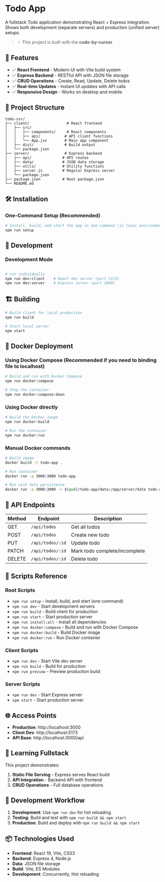# Todo App

A fullstack Todo application demonstrating React + Express integration.
Shows both development (separate servers) and production (unified server) setups.

> ✨ This project is built with the **code-by-cursor**

## 🚀 Features

- ✅ **React Frontend** - Modern UI with Vite build system
- ✅ **Express Backend** - RESTful API with JSON file storage
- ✅ **CRUD Operations** - Create, Read, Update, Delete todos
- ✅ **Real-time Updates** - Instant UI updates with API calls
- ✅ **Responsive Design** - Works on desktop and mobile

## 📁 Project Structure

```
todo-ssr/
├── client/                 # React frontend
│   ├── src/
│   │   ├── components/     # React components
│   │   ├── api/           # API client functions
│   │   └── App.jsx        # Main app component
│   ├── dist/              # Build output
│   └── package.json
├── server/                # Express backend
│   ├── api/              # API routes
│   ├── data/             # JSON data storage
│   ├── utils/            # Utility functions
│   ├── server.js         # Regular Express server
│   └── package.json
├── package.json          # Root package.json
└── README.md
```

## 🛠️ Installation

### **One-Command Setup (Recommended)**

```bash
# Install, build, and start the app in one command (in local environment)
npm run setup
```

## 🚀 Development

### **Development Mode**

```bash

# run individually
npm run dev:client    # React dev server (port 5173)
npm run dev:server    # Express server (port 3000)
```

## 🏗️ Building

```bash
# Build client for local production
npm run build

# Start local server
npm start
```

## 🐳 Docker Deployment

### **Using Docker Compose (Recommended if you need to binding file to localhost)**

```bash
# Build and run with Docker Compose
npm run docker:compose

# Stop the container
npm run docker:compose:down
```

### **Using Docker directly**

```bash
# Build the Docker image
npm run docker:build

# Run the container
npm run docker:run
```

### **Manual Docker commands**

```bash
# Build image
docker build -t todo-app .

# Run container
docker run -p 3000:3000 todo-app

# Run with data persistence
docker run -p 3000:3000 -v $(pwd)/todo-app/data:/app/server/data todo-app
```

## 📡 API Endpoints

| Method | Endpoint         | Description                   |
| ------ | ---------------- | ----------------------------- |
| GET    | `/api/todos`     | Get all todos                 |
| POST   | `/api/todos`     | Create new todo               |
| PUT    | `/api/todos/:id` | Update todo                   |
| PATCH  | `/api/todos/:id` | Mark todo complete/incomplete |
| DELETE | `/api/todos/:id` | Delete todo                   |

## 🔧 Scripts Reference

### **Root Scripts**

- `npm run setup` - Install, build, and start (one command)
- `npm run dev` - Start development servers
- `npm run build` - Build client for production
- `npm run start` - Start production server
- `npm run install:all` - Install all dependencies
- `npm run docker:compose` - Build and run with Docker Compose
- `npm run docker:build` - Build Docker image
- `npm run docker:run` - Run Docker container

### **Client Scripts**

- `npm run dev` - Start Vite dev server
- `npm run build` - Build for production
- `npm run preview` - Preview production build

### **Server Scripts**

- `npm run dev` - Start Express server
- `npm start` - Start production server

## 🌐 Access Points

- **Production**: http://localhost:3000
- **Client Dev**: http://localhost:5173
- **API Base**: http://localhost:3000/api

## 📝 Learning Fullstack

This project demonstrates:

1. **Static File Serving** - Express serves React build
2. **API Integration** - Backend API with frontend
3. **CRUD Operations** - Full database operations

## 🔄 Development Workflow

1. **Development**: Use `npm run dev` for hot reloading
2. **Testing**: Build and test with `npm run build && npm start`
3. **Production**: Build and deploy with `npm run build && npm start`

## 📦 Technologies Used

- **Frontend**: React 19, Vite, CSS3
- **Backend**: Express 4, Node.js
- **Data**: JSON file storage
- **Build**: Vite, ES Modules
- **Development**: Concurrently, Hot reloading
